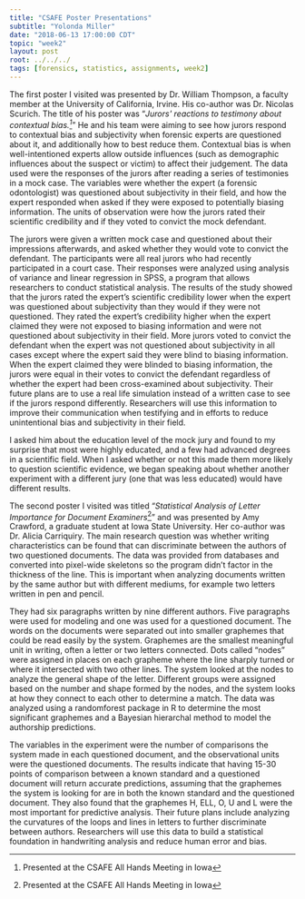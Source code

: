 ```yaml
---
title: "CSAFE Poster Presentations"
subtitle: "Yolonda Miller"
date: "2018-06-13 17:00:00 CDT"
topic: "week2"
layout: post
root: ../../../
tags: [forensics, statistics, assignments, week2]
---
```


The first poster I visited was presented by Dr. William Thompson, a faculty member at the University of California, Irvine. His co-author was Dr. Nicolas Scurich. The title of his poster was “*Jurors' reactions to testimony about contextual bias.[^1]*” He and his team were aiming to see how jurors respond to contextual bias and subjectivity when forensic experts are questioned about it, and additionally how to best reduce them. Contextual bias is when well-intentioned experts allow outside influences (such as demographic influences about the suspect or victim) to affect their judgement. The data used were the responses of the jurors after reading a series of testimonies in a mock case. The variables were whether the expert (a forensic odontologist) was questioned about subjectivity in their field, and how the expert responded when asked if they were exposed to potentially biasing information. The units of observation were how the jurors rated their scientific credibility and if they voted to convict the mock defendant.

The jurors were given a written mock case and questioned about their impressions afterwards, and asked whether they would vote to convict the defendant. The participants were all real jurors who had recently participated in a court case. Their responses were analyzed using analysis of variance and linear regression in SPSS, a program that allows researchers to conduct statistical analysis. The results of the study showed that the jurors rated the expert’s scientific credibility lower when the expert was questioned about subjectivity than they would if they were not questioned. They rated the expert’s credibility higher when the expert claimed they were not exposed to biasing information and were not questioned about subjectivity in their field. More jurors voted to convict the defendant when the expert was not questioned about subjectivity in all cases except where the expert said they were blind to biasing information. When the expert claimed they were blinded to biasing information, the jurors were equal in their votes to convict the defendant regardless of whether the expert had been cross-examined about subjectivity. Their future plans are to use a real life simulation instead of a written case to see if the jurors respond differently. Researchers will use this information to improve their communication when testifying and in efforts to reduce unintentional bias and subjectivity in their field.
  
I asked him about the education level of the mock jury and found to my surprise that most were highly educated, and a few had advanced degrees in a scientific field. When I asked whether or not this made them more likely to question scientific evidence, we began speaking about whether another experiment with a different jury (one that was less educated) would have different results.
  
The second poster I visited was titled “*Statistical Analysis of Letter Importance for Document Examiners*[^2]” and was presented by Amy Crawford, a graduate student at Iowa State University. Her co-author was Dr. Alicia Carriquiry. The main research question was whether writing characteristics can be found that can discriminate between the authors of two questioned documents. The data was provided from databases and converted into pixel-wide skeletons so the program didn’t factor in the thickness of the line. This is important when analyzing documents written by the same author but with different mediums, for example two letters written in pen and pencil.
  
They had six paragraphs written by nine different authors. Five paragraphs were used for modeling and one was used for a questioned document. The words on the documents were separated out into smaller graphemes that could be read easily by the system. Graphemes are the smallest meaningful unit in writing, often a letter or two letters connected. Dots called “nodes” were assigned in places on each grapheme where the line sharply turned or where it intersected with two other lines. The system looked at the nodes to analyze the general shape of the letter. Different groups were assigned based on the number and shape formed by the nodes, and the system looks at how they connect to each other to determine a match. The data was analyzed using a randomforest package in R to determine the most significant graphemes and a Bayesian hierarchal method to model the authorship predictions.
  
The variables in the experiment were the number of comparisons the system made in each questioned document, and the observational units were the questioned documents. The results indicate that having 15-30 points of comparison between a known standard and a questioned document will return accurate predictions, assuming that the graphemes the system is looking for are in both the known standard and the questioned document. They also found that the graphemes H, ELL, O, U and L were the most important for predictive analysis. Their future plans include analyzing the curvatures of the loops and lines in letters to further discriminate between authors. Researchers will use this data to build a statistical foundation in handwriting analysis and reduce human error and bias.

[^1]: Presented at the CSAFE All Hands Meeting in Iowa
[^2]: Presented at the CSAFE All Hands Meeting in Iowa
